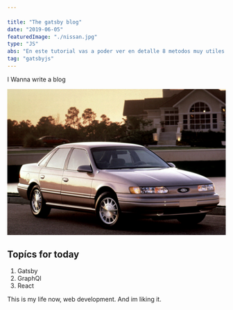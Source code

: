 ```yaml
---

title: "The gatsby blog"
date: "2019-06-05"
featuredImage: "./nissan.jpg"
type: "JS"
abs: "En este tutorial vas a poder ver en detalle 8 metodos muy utiles para arrays, Filter, map, some, includes, every, forEach, reduce, find. Esta es la primera parte, en la segunda parte cubriremos más metodos aplicables a Arrays, que resultan utiles en muchos casos diversos"
tag: "gatsbyjs"
---
```



I Wanna write a blog

![Car](./car.jpg)

## Topícs for today

1. Gatsby
2. GraphQl
3. React

This is my life now, web development. And im liking it.